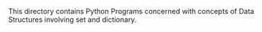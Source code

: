 This directory contains Python Programs 
concerned with concepts of Data Structures
involving set and dictionary.

